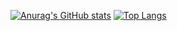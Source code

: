 [![Anurag's GitHub stats](https://github-readme-stats.vercel.app/api?username=aegladkikh)](https://github.com/aegladkikh/github-readme-stats)
[![Top Langs](https://github-readme-stats.vercel.app/api/top-langs/?username=aegladkikh)](https://github.com/aegladkikh/github-readme-stats)
